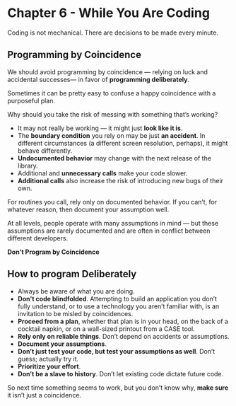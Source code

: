 # Chapter 6 - While You Are Coding
Coding is not mechanical. There are decisions to be made every minute.

## Programming by Coincidence
We should avoid programming by coincidence — relying on luck and accidental successes—
in favor of __programming deliberately__.

Sometimes it can be pretty easy to confuse a happy coincidence with a purposeful plan. 

Why should you take the risk of messing with something that’s working?
- It may not really be working — it might just **look like it is**.
- The **boundary condition** you rely on may be just **an accident**. In different circumstances (a different screen resolution, perhaps), it might behave differently.
- **Undocumented behavior** may change with the next release of the library.
- Additional and **unnecessary calls** make your code slower.
- **Additional calls** also increase the risk of introducing new bugs of their own.

For routines you call, rely only on documented behavior. If you can’t, for whatever reason, then document your assumption well.

At all levels, people operate with many assumptions in mind — but these assumptions are rarely documented and are often in conflict between different developers.

**Don't Program by Coincidence**

## How to program Deliberately
- Always be aware of what you are doing.
- **Don't code blindfolded**. Attempting to build an application you don’t fully understand, or to use a technology you aren’t familiar with, is an invitation to be misled by coincidences.
- **Proceed from a plan**, whether that plan is in your head, on the back of a cocktail napkin, or on a wall-sized printout from a CASE tool.
- **Rely only on reliable things**. Don’t depend on accidents or assumptions. 
- **Document your assumptions**.
- **Don’t just test your code, but test your assumptions as well**. Don’t guess; actually try it.
- **Prioritize your effort**.
- **Don’t be a slave to history**. Don’t let existing code dictate future code.

So next time something seems to work, but you don’t know why, **make sure** it isn’t just a coincidence.